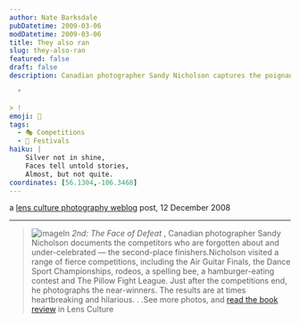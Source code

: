 ```yaml
---
author: Nate Barksdale
pubDatetime: 2009-03-06
modDatetime: 2009-03-06
title: They also ran
slug: they-also-ran
featured: false
draft: false
description: Canadian photographer Sandy Nicholson captures the poignant and humorous moments of second-place finishers across various competitions in his project, _2nd

  *

> !
emoji: 🥈
tags:
  - 🎭 Competitions
  - 🎉 Festivals
haiku: |
    Silver not in shine,  
    Faces tell untold stories,  
    Almost, but not quite.  
coordinates: [56.1304,-106.3468]
---
```


a [lens culture photography weblog](http://www.lensculture.com/webloglc/mt_files/archives/2008/12/2nd-the-faces-of-defeat-a-phot.html) post, 12 December 2008

---

> ![image](http://culture-making.com/media/2nd-cover.jpg)In _2nd: The Face of Defeat_ , Canadian photographer Sandy Nicholson documents the competitors who are forgotten about and under-celebrated — the second-place finishers.Nicholson visited a range of fierce competitions, including the Air Guitar Finals, the Dance Sport Championships, rodeos, a spelling bee, a hamburger-eating contest and The Pillow Fight League. Just after the competitions end, he photographs the near-winners. The results are at times heartbreaking and hilarious. . .See more photos, and [read the book review](http://web.archive.org/web/20130716063743/http://www.lensculture.com:80/nicholson2.html) in Lens Culture
